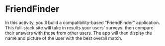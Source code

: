 # FriendFinder

In this activity, you'll build a compatibility-based "FriendFinder" application. This full-stack site will take in results your users' surveys, then compare their answers with those from other users. The app will then display the name and picture of the user with the best overall match.